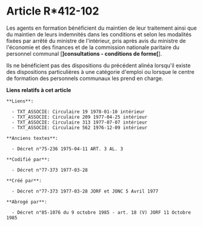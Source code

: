 # Article R*412-102

Les agents en formation bénéficient du maintien de leur traitement ainsi que du maintien de leurs indemnités dans les
conditions et selon les modalités fixées par arrêté du ministre de l'intérieur, pris après avis du ministre de l'économie et
des finances et de la commission nationale paritaire du personnel communal [**]consultations - conditions de forme[**].

Ils ne bénéficient pas des dispositions du précédent alinéa lorsqu'il existe des dispositions particulières à une catégorie
d'emploi ou lorsque le centre de formation des personnels communaux les prend en charge.

**Liens relatifs à cet article**

	**Liens**:

	  - TXT_ASSOCIE: Circulaire 19 1978-01-10 intérieur
	  - TXT_ASSOCIE: Circulaire 209 1977-04-25 intérieur
	  - TXT_ASSOCIE: Circulaire 313 1977-07-07 intérieur
	  - TXT_ASSOCIE: Circulaire 562 1976-12-09 intérieur

	**Anciens textes**:

	  - Décret n°75-236 1975-04-11 ART. 3 AL. 3

	**Codifié par**:

	  - Décret n°77-373 1977-03-28

	**Créé par**:

	  - Décret n°77-373 1977-03-28 JORF et JONC 5 Avril 1977

	**Abrogé par**:

	  - Décret n°85-1076 du 9 octobre 1985 - art. 18 (V) JORF 11 Octobre 1985
